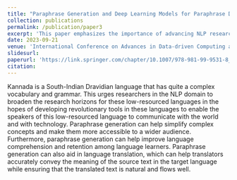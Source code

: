 ```yaml
---
title: "Paraphrase Generation and Deep Learning Models for Paraphrase Detection in a Low-Resourced Language: Kannada"
collection: publications
permalink: /publication/paper3
excerpt: 'This paper emphasizes the importance of advancing NLP research in Kannada, a complex South-Indian Dravidian language, highlighting that paraphrase generation can simplify concepts, enhance language comprehension, and improve translation accuracy.'
date: 2023-09-21
venue: 'International Conference on Advances in Data-driven Computing and Intelligent Systems'
slidesurl: 
paperurl: 'https://link.springer.com/chapter/10.1007/978-981-99-9531-8_23'
citation: 
---
```


Kannada is a South-Indian Dravidian language that has quite a complex vocabulary and grammar. This urges researchers in the NLP domain to broaden the research horizons for these low-resourced languages in the hopes of developing revolutionary tools in these languages to enable the speakers of this low-resourced language to communicate with the world and with technology. Paraphrase generation can help simplify complex concepts and make them more accessible to a wider audience. Furthermore, paraphrase generation can help improve language comprehension and retention among language learners. Paraphrase generation can also aid in language translation, which can help translators accurately convey the meaning of the source text in the target language while ensuring that the translated text is natural and flows well.